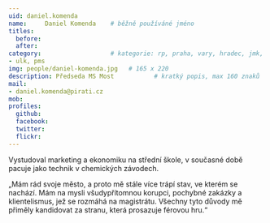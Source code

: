 ```yaml
---
uid: daniel.komenda
name:     Daniel Komenda  	# běžně používáné jméno
titles:
  before:
  after:
category:                 	# kategorie: rp, praha, vary, hradec, jmk, senat
- ulk, pms
img: people/daniel-komenda.jpg   # 165 x 220
description: Předseda MS Most         	# kratký popis, max 160 znaků
mail:
- daniel.komenda@pirati.cz
mob:	
profiles:
  github:
  facebook: 
  twitter: 
  flickr: 
---
```


Vystudoval marketing a ekonomiku na střední škole, v současné době pacuje jako technik v chemických závodech.

„Mám rád svoje město, a proto mě stále více trápí stav, ve kterém se nachází. Mám na mysli všudypřítomnou korupci, pochybné zakázky a klientelismus, jež se rozmáhá na magistrátu. Všechny tyto důvody mě přiměly kandidovat za stranu, která prosazuje férovou hru.“
